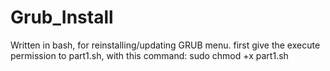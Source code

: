 # Grub_Install <br>
Written in bash, for reinstalling/updating GRUB menu.
first give the execute permission to part1.sh, with this command:
sudo chmod +x part1.sh

